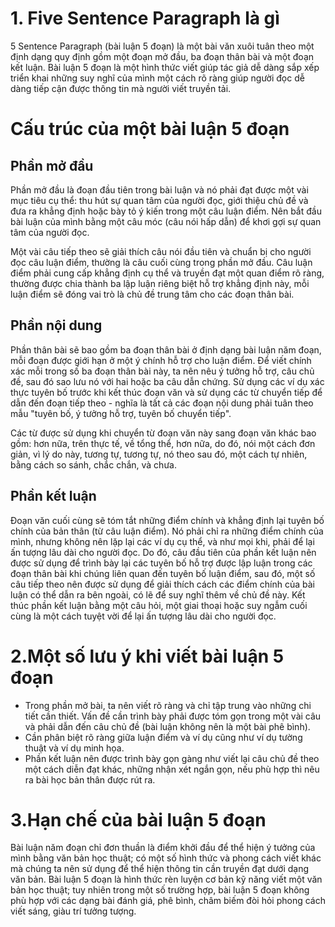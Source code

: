 # 1. Five Sentence Paragraph là gì
5 Sentence Paragraph (bài luận 5 đoạn) là một bài văn xuôi tuân theo một định dạng quy định gồm một đoạn mở đầu, ba đoạn thân bài và một đoạn kết luận. Bài luận 5 đoạn là một hình 
thức viết giúp tác giả dễ dàng sắp xếp triển khai những suy nghĩ của mình một cách rõ ràng giúp người đọc dễ dàng tiếp cận được thông tin mà người viết truyền tải.
# Cấu trúc của một bài luận 5 đoạn

## Phần mở đầu

Phần mở đầu là đoạn đầu tiên trong bài luận và nó phải đạt được một vài mục tiêu cụ thể: thu hút sự quan tâm của người đọc, giới thiệu chủ đề và đưa ra khẳng định hoặc 
bày tỏ ý kiến trong một câu luận điểm. Nên bắt đầu bài luận của mình bằng một câu móc (câu nói hấp dẫn) để khơi gợi sự quan tâm của người đọc.

Một vài câu tiếp theo sẽ giải thích câu nói đầu tiên và chuẩn bị cho người đọc câu luận điểm, thường là câu cuối cùng trong phần mở đầu. Câu luận điểm phải cung cấp khẳng định 
cụ thể và truyền đạt một quan điểm rõ ràng, thường được chia thành ba lập luận riêng biệt hỗ trợ khẳng định này, mỗi luận điểm sẽ đóng vai trò là chủ đề trung tâm cho các đoạn 
thân bài.

## Phần nội dung

Phần thân bài sẽ bao gồm ba đoạn thân bài ở định dạng bài luận năm đoạn, mỗi đoạn được giới hạn ở một ý chính hỗ trợ cho luận điểm. Để viết chính xác mỗi trong số ba đoạn thân bài 
này, ta nên nêu ý tưởng hỗ trợ, câu chủ đề, sau đó sao lưu nó với hai hoặc ba câu dẫn chứng. Sử dụng các ví dụ xác thực tuyên bố trước khi kết thúc đoạn văn và sử dụng các từ 
chuyển tiếp để dẫn đến đoạn tiếp theo - nghĩa là tất cả các đoạn nội dung phải tuân theo mẫu "tuyên bố, ý tưởng hỗ trợ, tuyên bố chuyển tiếp".

Các từ được sử dụng khi chuyển từ đoạn văn này sang đoạn văn khác bao gồm: hơn nữa, trên thực tế, về tổng thể, hơn nữa, do đó, nói một cách đơn giản, vì lý do này, tương tự, 
tương tự, nó theo sau đó, một cách tự nhiên, bằng cách so sánh, chắc chắn, và chưa.

## Phần kết luận
Đoạn văn cuối cùng sẽ tóm tắt những điểm chính và khẳng định lại tuyên bố chính của bản thân (từ câu luận điểm). Nó phải chỉ ra những điểm chính của mình, nhưng không nên lặp lại 
các ví dụ cụ thể, và như mọi khi, phải để lại ấn tượng lâu dài cho người đọc. Do đó, câu đầu tiên của phần kết luận nên được sử dụng để trình bày lại các tuyên bố hỗ trợ được lập 
luận trong các đoạn thân bài khi chúng liên quan đến tuyên bố luận điểm, sau đó, một số câu tiếp theo nên được sử dụng để giải thích cách các điểm chính của bài luận có thể dẫn ra
bên ngoài, có lẽ để suy nghĩ thêm về chủ đề này. Kết thúc phần kết luận bằng một câu hỏi, một giai thoại hoặc suy ngẫm cuối cùng là một cách tuyệt vời để lại ấn tượng lâu dài 
cho người đọc.

# 2.Một số lưu ý khi viết bài luận 5 đoạn
- Trong phần mở bài, ta nên viết rõ ràng và chỉ tập trung vào những chi tiết cần thiết. Vấn đề cần trình bày phải được tóm gọn trong một vài câu và phải dẫn đến câu chủ đề (bài 
luận không nên là một bài phê bình).
- Cần phân biệt rõ ràng giữa luận điểm và ví dụ cũng như ví dụ tường thuật và ví dụ minh họa.
- Phần kết luận nên được trình bày gọn gàng như viết lại câu chủ đề theo một cách diễn đạt khác, những nhận xét ngắn gọn, nếu phù hợp thì nêu ra bài học bản thân được rút ra.

# 3.Hạn chế của bài luận 5 đoạn
Bài luận năm đoạn chỉ đơn thuần là điểm khởi đầu để thể hiện ý tưởng của mình bằng văn bản học thuật; có một số hình thức và phong cách viết khác mà chúng ta nên sử dụng để thể
hiện thông tin cần truyền đạt dưới dạng văn bản. Bài luận 5 đoạn là hình thức rèn luyện cơ bản kỹ năng viết một văn bản học thuật; tuy nhiên trong một số trường hợp, bài luận 5
đoạn không phù hợp với các dạng bài đánh giá, phê bình, châm biếm đòi hỏi phong cách viết sáng, giàu trí tưởng tượng.
